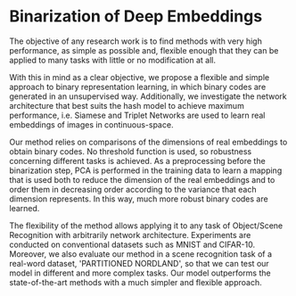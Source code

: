 # Binarization of Deep Embeddings

The objective of any research work is to find methods with very high performance, as simple as possible and, flexible enough that they can be applied to many tasks with little or no modification at all.

With this in mind as a clear objective, we propose a flexible and simple approach to binary representation learning, in which binary codes are generated in an unsupervised way. Additionally, we investigate the network architecture that best suits the hash model to achieve maximum performance, i.e. Siamese and Triplet Networks are used to learn real embeddings of images in continuous-space.

Our method relies on comparisons of the dimensions of real embeddings to obtain binary codes. No threshold function is used, so robustness concerning different tasks is achieved.
As a preprocessing before the binarization step, PCA is performed in the training data to learn a mapping that is used both to reduce the dimension of the real embeddings and to order them in decreasing order according to the variance that each dimension represents. In this way, much more robust binary codes are learned.

The flexibility of the method allows applying it to any task of Object/Scene Recognition with arbitrarily network architecture. 
Experiments are conducted on conventional datasets such as MNIST and CIFAR-10. Moreover, we also evaluate our method in a scene recognition task of a real-word dataset, 'PARTITIONED NORDLAND', so that we can test our model in different and more complex tasks. Our model outperforms the state-of-the-art methods with a much simpler and flexible approach.
